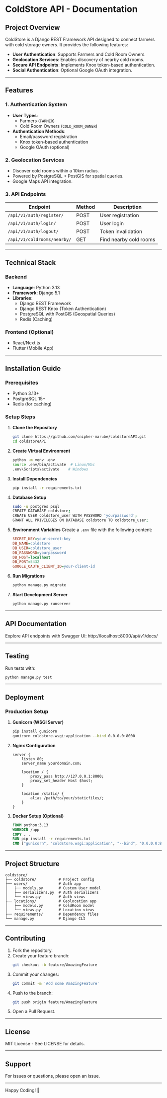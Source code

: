 # ColdStore API - Documentation

## Project Overview
ColdStore is a Django REST Framework API designed to connect farmers with cold storage owners. It provides the following features:

- **User Authentication**: Supports Farmers and Cold Room Owners.
- **Geolocation Services**: Enables discovery of nearby cold rooms.
- **Secure API Endpoints**: Implements Knox token-based authentication.
- **Social Authentication**: Optional Google OAuth integration.

---

## Features

### 1. Authentication System
- **User Types**:
  - Farmers (`FARMER`)
  - Cold Room Owners (`COLD_ROOM_OWNER`)
- **Authentication Methods**:
  - Email/password registration
  - Knox token-based authentication
  - Google OAuth (optional)

### 2. Geolocation Services
- Discover cold rooms within a 10km radius.
- Powered by PostgreSQL + PostGIS for spatial queries.
- Google Maps API integration.

### 3. API Endpoints
| Endpoint                  | Method | Description                  |
|---------------------------|--------|------------------------------|
| `/api/v1/auth/register/`  | POST   | User registration            |
| `/api/v1/auth/login/`     | POST   | User login                   |
| `/api/v1/auth/logout/`    | POST   | Token invalidation           |
| `/api/v1/coldrooms/nearby/` | GET   | Find nearby cold rooms       |

---

## Technical Stack

### Backend
- **Language**: Python 3.13
- **Framework**: Django 5.1
- **Libraries**:
  - Django REST Framework
  - Django REST Knox (Token Authentication)
  - PostgreSQL with PostGIS (Geospatial Queries)
  - Redis (Caching)

### Frontend (Optional)
- React/Next.js
- Flutter (Mobile App)

---

## Installation Guide

### Prerequisites
- Python 3.13+
- PostgreSQL 15+
- Redis (for caching)

### Setup Steps

1. **Clone the Repository**
   ```bash
   git clone https://github.com/snipher-marube/coldstoreAPI.git
   cd coldstoreAPI
   ```

2. **Create Virtual Environment**
   ```bash
   python -m venv .env
   source .env/bin/activate  # Linux/Mac
   .env\Scripts\activate    # Windows
   ```

3. **Install Dependencies**
   ```bash
   pip install -r requirements.txt
   ```

4. **Database Setup**
   ```bash
   sudo -u postgres psql
   CREATE DATABASE coldstore;
   CREATE USER coldstore_user WITH PASSWORD 'yourpassword';
   GRANT ALL PRIVILEGES ON DATABASE coldstore TO coldstore_user;
   ```

5. **Environment Variables**
   Create a `.env` file with the following content:
   ```ini
   SECRET_KEY=your-secret-key
   DB_NAME=coldstore
   DB_USER=coldstore_user
   DB_PASSWORD=yourpassword
   DB_HOST=localhost
   DB_PORT=5432
   GOOGLE_OAUTH_CLIENT_ID=your-client-id
   ```

6. **Run Migrations**
   ```bash
   python manage.py migrate
   ```

7. **Start Development Server**
   ```bash
   python manage.py runserver
   ```

---

## API Documentation
Explore API endpoints with Swagger UI:
http://localhost:8000/api/v1/docs/

---

## Testing
Run tests with:
```bash
python manage.py test
```

---

## Deployment

### Production Setup

1. **Gunicorn (WSGI Server)**
   ```bash
   pip install gunicorn
   gunicorn coldstore.wsgi:application --bind 0.0.0.0:8000
   ```

2. **Nginx Configuration**
   ```nginx
   server {
       listen 80;
       server_name yourdomain.com;
       
       location / {
           proxy_pass http://127.0.0.1:8000;
           proxy_set_header Host $host;
       }
       
       location /static/ {
           alias /path/to/your/staticfiles/;
       }
   }
   ```

3. **Docker Setup (Optional)**
   ```dockerfile
   FROM python:3.13
   WORKDIR /app
   COPY . .
   RUN pip install -r requirements.txt
   CMD ["gunicorn", "coldstore.wsgi:application", "--bind", "0.0.0.0:8000"]
   ```

---

## Project Structure
```plaintext
coldstore/
├── coldstore/          # Project config
├── users/              # Auth app
│   ├── models.py       # Custom User model
│   ├── serializers.py  # Auth serializers
│   └── views.py        # Auth views
├── locations/          # Geolocation app
│   ├── models.py       # ColdRoom model
│   └── views.py        # Location views
├── requirements/       # Dependency files
└── manage.py           # Django CLI
```

---

## Contributing
1. Fork the repository.
2. Create your feature branch:
   ```bash
   git checkout -b feature/AmazingFeature
   ```
3. Commit your changes:
   ```bash
   git commit -m 'Add some AmazingFeature'
   ```
4. Push to the branch:
   ```bash
   git push origin feature/AmazingFeature
   ```
5. Open a Pull Request.

---

## License
MIT License - See LICENSE for details.

---

## Support
For issues or questions, please open an issue.

---

Happy Coding! 🎉


